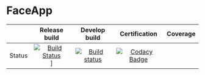 # FaceApp

||Release build|Develop build|Certification|Coverage|
|:---:|:---:|:---:|:---:|:---:|
|Status|[![Build Status](https://dev.azure.com/AlexS98/MyProject/_apis/build/status/faceapp%20-%20CI?branchName=master)](https://dev.azure.com/AlexS98/MyProject/_build/latest?definitionId=2&branchName=master)]|[![Build status](https://ci.appveyor.com/api/projects/status/ts1klsjstx1urmys?svg=true)](https://ci.appveyor.com/project/AlexS98/faceapp)|[![Codacy Badge](https://api.codacy.com/project/badge/Grade/91eb899dc07041d9ac664de6040ae437)](https://www.codacy.com/manual/AlexS98/FaceApp?utm_source=github.com&amp;utm_medium=referral&amp;utm_content=AlexS98/FaceApp&amp;utm_campaign=Badge_Grade)||
